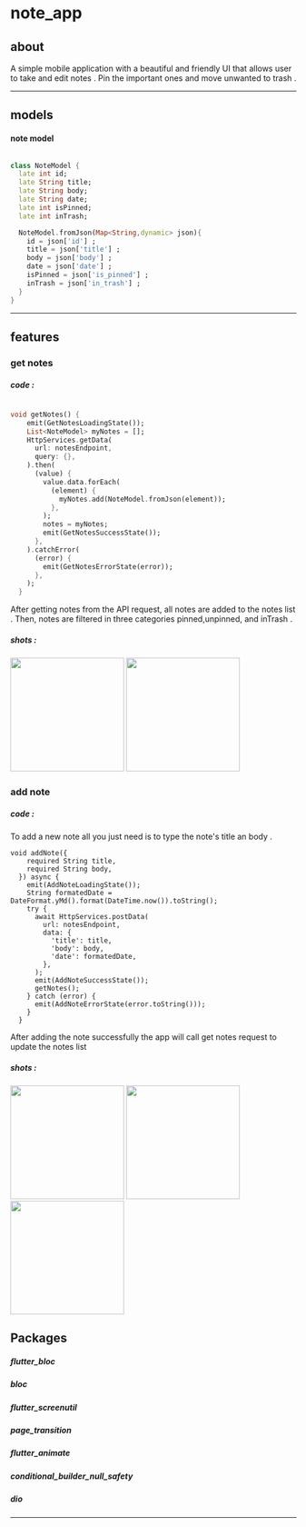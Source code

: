 # note_app
## about
A simple mobile application with a beautiful and friendly UI that allows user to take and edit notes .
Pin the important ones and move unwanted to trash .
_____________
## models
#### note model
```dart

class NoteModel {
  late int id;
  late String title;
  late String body;
  late String date;
  late int isPinned;
  late int inTrash;

  NoteModel.fromJson(Map<String,dynamic> json){
    id = json['id'] ;
    title = json['title'] ;
    body = json['body'] ;
    date = json['date'] ;
    isPinned = json['is_pinned'] ;
    inTrash = json['in_trash'] ;
  }
}
```
_________________
## features
### get notes
##### code :

```dart

void getNotes() {
    emit(GetNotesLoadingState());
    List<NoteModel> myNotes = [];
    HttpServices.getData(
      url: notesEndpoint,
      query: {},
    ).then(
      (value) {
        value.data.forEach(
          (element) {
            myNotes.add(NoteModel.fromJson(element));
          },
        );
        notes = myNotes;
        emit(GetNotesSuccessState());
      },
    ).catchError(
      (error) {
        emit(GetNotesErrorState(error));
      },
    );
  }
```
After getting notes from the API request, all notes are added to the notes list .
Then, notes are filtered in three categories pinned,unpinned, and inTrash .
##### shots :
<div>
  <img src="https://github.com/badr-elsawi/my_notes_app/assets/88436763/aff1c8d4-566b-48b4-a6be-44f17b4d09d5" width="200">
  <img src="https://github.com/badr-elsawi/my_notes_app/assets/88436763/676dda94-20a9-4956-a347-1a555a7d9117" width="200">
</div>

### add note
##### code :
To add a new note all you just need is to type the note's title an body .

```
void addNote({
    required String title,
    required String body,
  }) async {
    emit(AddNoteLoadingState());
    String formatedDate = DateFormat.yMd().format(DateTime.now()).toString();
    try {
      await HttpServices.postData(
        url: notesEndpoint,
        data: {
          'title': title,
          'body': body,
          'date': formatedDate,
        },
      );
      emit(AddNoteSuccessState());
      getNotes();
    } catch (error) {
      emit(AddNoteErrorState(error.toString()));
    }
  }
```
After adding the note successfully the app will call get notes request to update the notes list
##### shots :
<div>
  <img src="https://github.com/badr-elsawi/my_notes_app/assets/88436763/346979e7-ad84-4009-baad-842604bcf996" width="200">
  <img src="https://github.com/badr-elsawi/my_notes_app/assets/88436763/ce90ac8a-1bc2-436c-8bdd-de73f5302ab8" width="200">
  <img src="https://github.com/badr-elsawi/my_notes_app/assets/88436763/8e134078-6cee-4a89-b149-8e89cb0fcbea" width="200">
</div>

## Packages
##### flutter_bloc
##### bloc
##### flutter_screenutil
##### page_transition
##### flutter_animate
##### conditional_builder_null_safety
##### dio
_________________
